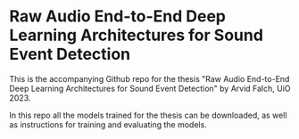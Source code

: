 # Raw Audio End-to-End Deep Learning Architectures for Sound Event Detection
This is the accompanying Github repo for the thesis "Raw Audio End-to-End Deep Learning Architectures for Sound Event Detection" by Arvid Falch, UiO 2023. 

In this repo all the models trained for the thesis can be downloaded, as well as instructions for training and evaluating the models. 


